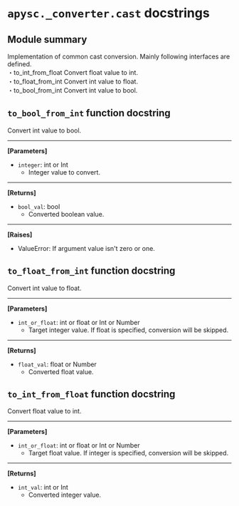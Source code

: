 # `apysc._converter.cast` docstrings

## Module summary

Implementation of common cast conversion. Mainly following interfaces are defined. <br>・to_int_from_float Convert float value to int. <br>・to_float_from_int Convert int value to float. <br>・to_bool_from_int Convert int value to bool.

## `to_bool_from_int` function docstring

Convert int value to bool.<hr>

**[Parameters]**

- `integer`: int or Int
  - Integer value to convert.

<hr>

**[Returns]**

- `bool_val`: bool
  - Converted boolean value.

<hr>

**[Raises]**

- ValueError: If argument value isn't zero or one.

## `to_float_from_int` function docstring

Convert int value to float.<hr>

**[Parameters]**

- `int_or_float`: int or float or Int or Number
  - Target integer value. If float is specified, conversion will be skipped.

<hr>

**[Returns]**

- `float_val`: float or Number
  - Converted float value.

## `to_int_from_float` function docstring

Convert float value to int.<hr>

**[Parameters]**

- `int_or_float`: int or float or Int or Number
  - Target float value. If integer is specified, conversion will be skipped.

<hr>

**[Returns]**

- `int_val`: int or Int
  - Converted integer value.